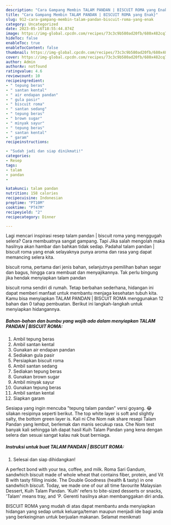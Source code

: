 ```yaml
---
description: "Cara Gampang Membin TALAM PANDAN | BISCUIT ROMA yang Enak}"
title: "Cara Gampang Membin TALAM PANDAN | BISCUIT ROMA yang Enak}"
slug: 912-cara-gampang-membin-talam-pandan-biscuit-roma-yang-enak
category: Uncategorized
date: 2023-05-16T18:55:44.874Z
image: https://img-global.cpcdn.com/recipes/73c3c9b580ad20fb/680x482cq70/talam-pandan-biscuit-roma-foto-resep-utama.jpg
hideToc: false
enableToc: true
enableTocContent: false
thumbnail: https://img-global.cpcdn.com/recipes/73c3c9b580ad20fb/680x482cq70/talam-pandan-biscuit-roma-foto-resep-utama.jpg
cover: https://img-global.cpcdn.com/recipes/73c3c9b580ad20fb/680x482cq70/talam-pandan-biscuit-roma-foto-resep-utama.jpg
author: Admin
authorAv: notfound
ratingvalue: 4.6
reviewcount: 10
recipeingredient:
- " tepung beras"
- " santan kental"
- " air endapan pandan"
- " gula pasir"
- " biscuit roma"
- " santan sedang"
- " tepung beras"
- " brown sugar"
- " minyak sayur"
- " tepung beras"
- " santan kental"
- " garam"
recipeinstructions:

- "Sudah jadi dan siap dinikmati!"
categories:
- Resep
tags:
- talam
- pandan
- 

katakunci: talam pandan  
nutrition: 158 calories
recipecuisine: Indonesian
preptime: "PT10M"
cooktime: "PT47M"
recipeyield: "2"
recipecategory: Dinner

---
```



Lagi mencari inspirasi resep talam pandan | biscuit roma yang menggugah selera? Cara membuatnya sangat gampang. Tapi Jika salah mengolah maka hasilnya akan hambar dan bahkan tidak sedap. Padahal talam pandan | biscuit roma yang enak selayaknya punya aroma dan rasa yang dapat memancing selera kita.

 biscuit roma, pertama dari jenis bahan, selanjutnya pemilihan bahan segar dan bagus, hingga cara membuat dan menyajikannya. Tak perlu bingung jika hendak menyiapkan talam pandan 

 biscuit roma sendiri di rumah. Tetap berbahan sederhana, hidangan ini dapat memberi manfaat untuk membantu menjaga kesehatan tubuh kita. Kamu bisa menyiapkan TALAM PANDAN | BISCUIT ROMA menggunakan 12 bahan dan 0 tahap pembuatan. Berikut ini langkah-langkah untuk menyiapkan hidangannya.

<!--inarticleads1-->

##### Bahan-bahan dan bumbu yang wajib ada dalam menyiapkan TALAM PANDAN | BISCUIT ROMA:

1. Ambil  tepung beras
1. Ambil  santan kental
1. Gunakan  air endapan pandan
1. Sediakan  gula pasir
1. Persiapkan  biscuit roma
1. Ambil  santan sedang
1. Sediakan  tepung beras
1. Gunakan  brown sugar
1. Ambil  minyak sayur
1. Gunakan  tepung beras
1. Ambil  santan kental
1. Siapkan  garam


Sesiapa yang ingin mencuba &#34;tepung talam pandan&#34; versi goyang. 😂 silakan resipinya seperti berikut. The top white layer is soft and slightly salty, the bottom green layer is. Kali ni Che Nom nak share resepi Talam Pandan yang lembut, berlemak dan manis secukup rasa. Che Nom test banyak kali sehingga lah dapat hasil Kuih Talam Pandan yang kena dengan selera dan sesuai sangat kalau nak buat berniaga. 

<!--inarticleads2-->

##### Instruksi untuk buat TALAM PANDAN | BISCUIT ROMA:


1. Selesai dan siap dihidangkan!

A perfect bond with your tea, coffee, and milk. Roma Sari Gandum, sandwhich biscuit made of whole wheat that contains fiber, protein, and Vit B with tasty filling inside. The Double Goodness (health &amp; tasty) in one sandwhich biscuit. Today, we made one of our all time favourite Malaysian Dessert, Kuih Talam Pandan. &#39;Kuih&#39; refers to bite-sized desserts or snacks, &#39;Talam&#39; means tray, and &#39;P. Gerenti hasilnya akan membanggakan diri anda. 

 BISCUIT ROMA yang mudah di atas dapat membantu anda menyiapkan hidangan yang sedap untuk keluarga/teman maupun menjadi ide bagi anda yang berkeinginan untuk berjualan makanan. Selamat menikmati
